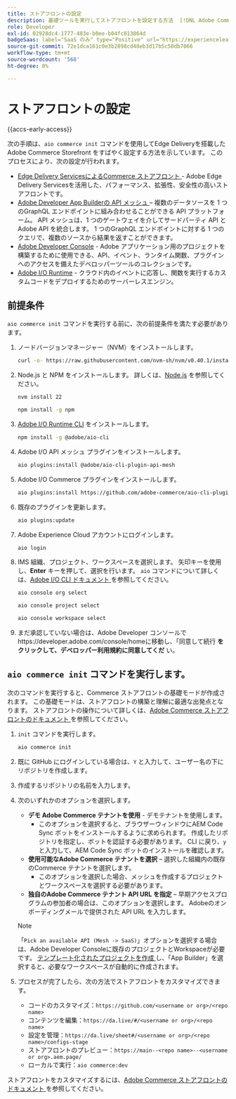 ```yaml
---
title: ストアフロントの設定
description: 基礎ツールを実行してストアフロントを設定する方法  [!DNL Adobe Commerce as a Cloud Service]  説明します。
role: Developer
exl-id: 02928dc4-1777-483e-b0ee-b04fc813864d
badgeSaas: label="SaaS のみ" type="Positive" url="https://experienceleague.adobe.com/ja/docs/commerce/user-guides/product-solutions" tooltip="Adobe Commerce as a Cloud ServiceおよびAdobe Commerce Optimizer プロジェクトにのみ適用されます（Adobeで管理される SaaS インフラストラクチャ）。"
source-git-commit: 72e1dca161c0e3b2898cd48eb3d17b5c50db7066
workflow-type: tm+mt
source-wordcount: '568'
ht-degree: 0%

---
```


# ストアフロントの設定

{{accs-early-access}}

次の手順は、`aio commerce init` コマンドを使用してEdge Deliveryを搭載したAdobe Commerce Storefront をすばやく設定する方法を示しています。 このプロセスにより、次の設定が行われます。

* [Edge Delivery ServicesによるCommerce ストアフロント ](https://experienceleague.adobe.com/developer/commerce/storefront/get-started/?lang=ja) - Adobe Edge Delivery Servicesを活用した、パフォーマンス、拡張性、安全性の高いストアフロントです。
* [Adobe Developer App Builderの API メッシュ ](https://developer.adobe.com/graphql-mesh-gateway/mesh/) – 複数のデータソースを 1 つのGraphQL エンドポイントに組み合わせることができる API プラットフォーム。 API メッシュは、1 つのゲートウェイを介してサードパーティ API とAdobe API を統合します。 1 つのGraphQL エンドポイントに対する 1 つのクエリで、複数のソースから結果を返すことができます。
* [Adobe Developer Console](https://developer.adobe.com/developer-console/docs/guides/) - Adobe アプリケーション用のプロジェクトを構築するために使用できる、API、イベント、ランタイム関数、プラグインへのアクセスを備えたデベロッパーツールのコレクションです。
* [Adobe I/O Runtime](https://developer.adobe.com/runtime/docs/) - クラウド内のイベントに応答し、関数を実行するカスタムコードをデプロイするためのサーバーレスエンジン。

## 前提条件

`aio commerce init` コマンドを実行する前に、次の前提条件を満たす必要があります。

1. ノードバージョンマネージャー（NVM）をインストールします。

   ```bash
   curl -o- https://raw.githubusercontent.com/nvm-sh/nvm/v0.40.1/install.sh | bash
   ```

1. Node.js と NPM をインストールします。 詳しくは、[Node.js](https://nodejs.org/en/) を参照してください。

   ```bash
   nvm install 22
   ```

   ```bash
   npm install -g npm
   ```

1. [Adobe I/O Runtime CLI](https://developer.adobe.com/runtime/docs/guides/tools/cli_install/) をインストールします。

   ```bash
   npm install -g @adobe/aio-cli
   ```

1. Adobe I/O API メッシュ プラグインをインストールします。

   ```bash
   aio plugins:install @adobe/aio-cli-plugin-api-mesh
   ```

1. Adobe I/O Commerce プラグインをインストールします。

   ```bash
   aio plugins:install https://github.com/adobe-commerce/aio-cli-plugin-commerce
   ```

1. 既存のプラグインを更新します。

   ```bash
   aio plugins:update
   ```

1. Adobe Experience Cloud アカウントにログインします。

   ```bash
   aio login
   ```

1. IMS 組織、プロジェクト、ワークスペースを選択します。 矢印キーを使用し、**Enter** キーを押して、選択を行います。 `aio` コマンドについて詳しくは、[Adobe I/O CLI ドキュメント ](https://github.com/adobe/aio-cli-plugin-console?tab=readme-ov-file#commands) を参照してください。

   ```bash
   aio console org select
   ```

   ```bash
   aio console project select
   ```

   ```bash
   aio console workspace select
   ```

1. まだ承認していない場合は、Adobe Developer コンソールでhttps://developer.adobe.com/console/homeに移動し、「同意して続行 **をクリックして、デベロッパー利用規約に同意してくだ** い。

## `aio commerce init` コマンドを実行します。

次のコマンドを実行すると、Commerce ストアフロントの基礎モードが作成されます。 この基礎モードは、ストアフロントの構築と理解に最適な出発点となります。 ストアフロントの操作について詳しくは、[Adobe Commerce ストアフロントのドキュメント ](https://experienceleague.adobe.com/developer/commerce/storefront/?lang=ja) を参照してください。


1. `init` コマンドを実行します。

   ```bash
   aio commerce init
   ```

1. 既に GitHub にログインしている場合は、`Y` と入力して、ユーザー名の下にリポジトリを作成します。

1. 作成するリポジトリの名前を入力します。

1. 次のいずれかのオプションを選択します。

   * **デモ Adobe Commerce テナントを使用** - デモテナントを使用します。
      * このオプションを選択すると、ブラウザーウィンドウにAEM Code Sync ボットをインストールするように求められます。 作成したリポジトリを指定し、ボットを認証する必要があります。 CLI に戻り、`y` と入力して、AEM Code Sync ボットのインストールを確認します。
   * **使用可能なAdobe Commerce テナントを選択** – 選択した組織内の既存のCommerce テナントを選択します。
      * このオプションを選択した場合、メッシュを作成するプロジェクトとワークスペースを選択する必要があります。
   * **独自のAdobe Commerce テナント API URL を指定** – 早期アクセスプログラムの参加者の場合は、このオプションを選択します。 Adobeのオンボーディングメールで提供された API URL を入力します。

   >[!NOTE]
   >
   >「`Pick an available API (Mesh -> SaaS)`」オプションを選択する場合は、Adobe Developer Consoleに既存のプロジェクトとWorkspaceが必要です。 [ テンプレート化されたプロジェクトを作成 ](https://developer.adobe.com/developer-console/docs/guides/projects/projects-template/) し、「App Builder」を選択すると、必要なワークスペースが自動的に作成されます。

1. プロセスが完了したら、次の方法でストアフロントをカスタマイズできます。

   * コードのカスタマイズ：`https://github.com/<username or org>/<repo name>`
   * コンテンツを編集：`https://da.live/#/<username or org>/<repo name>`
   * 設定を管理：`https://da.live/sheet#/<username or org>/<repo name>/configs-stage`
   * ストアフロントのプレビュー：`https://main--<repo name>--<username or org>.aem.page/`
   * ローカルで実行：`aio commerce:dev`

ストアフロントをカスタマイズするには、[Adobe Commerce ストアフロントのドキュメント ](https://experienceleague.adobe.com/developer/commerce/storefront/?lang=ja) を参照してください。
